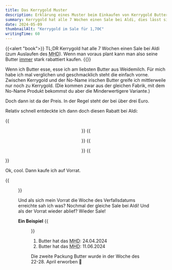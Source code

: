 ```yaml
---
title: Das Kerrygold Muster
description: Erklärung eines Muster beim Einkaufen von Kerrygold Butter
summary: Kerrygold hat alle 7 Wochen einen Sale bei Aldi, dies lässt sich ausnutzen um immer günstig Weidemilchbutter zu kaufen.
date: 2024-05-09
thumbnailAlt: "Kerrygold im Sale für 1,70€"
writingTime: 60
---
```


{{<alert "book">}}
TL;DR Kerrygold hat alle 7 Wochen einen Sale bei Aldi
(zum Auslaufen des <abbr title="Mindesthaltbarkeitsdatums">MHD</abbr>).
Wenn man voraus plant kann man also seine Butter <u>immer</u> stark rabattiert kaufen.
{{</alert >}}

Wenn ich Butter esse, esse ich am liebsten Butter aus Weidemilch.
Für mich habe ich mal verglichen und geschmacklich steht die einfach vorne.
Zwischen Kerrygold und der No-Name irischen Butter greife ich mittlerweile nur
noch zu Kerrygold.
(Die kommen zwar aus der gleichen Fabrik, mit dem No-Name Produkt bekommst du
aber die Minderwertigere Variante.)

Doch dann ist da der Preis.
In der Regel steht der bei über drei Euro.

Relativ schnell entdeckte ich dann doch diesen Rabatt bei Aldi:

{{<center>}}
    {{<figure alt="Preisschild 3,39€" src="regular-price.jpg" caption="Regulärer Preis">}}
    {{<figure alt="Rabatt bei Aldi 1,79€ für Kerrygold Butter" src="thumb-price-label.jpg" caption="Sale">}}
{{</center>}}

Ok, cool.
Dann kaufe ich auf Vorrat.

{{<figure class="w-10/12" alt="Kassenbon 15x Kerrygold" src="receipt.jpg">}}

Und als sich mein Vorrat die Woche des Verfallsdatums erreichte sah ich was?
Nochmal der gleiche Sale bei Aldi!
Und als der Vorrat wieder ablief?
Wieder Sale!

**Ein Beispiel**
{{<figure class="w-10/12" alt="Zwei Stücken Kerrygold Butter mit Beispielhaften Verfallsdaten" src="verfallsdatum-beispiele.jpg">}}

1. Butter hat das <abbr title="Mindesthaltbarkeitsdatum">MHD</abbr>: 24.04.2024
2. Butter hat das <abbr title="Mindesthaltbarkeitsdatum">MHD</abbr>: 11.06.2024

Die zweite Packung Butter wurde in der Woche des 22-28. April erworben :slightly_smiling_face:
